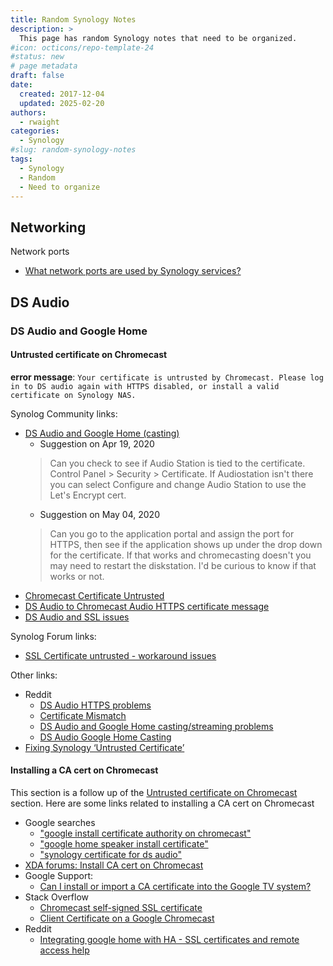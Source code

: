```yaml
---
title: Random Synology Notes
description: >
  This page has random Synology notes that need to be organized.
#icon: octicons/repo-template-24
#status: new
# page metadata
draft: false
date:
  created: 2017-12-04
  updated: 2025-02-20
authors:
  - rwaight
categories:
  - Synology
#slug: random-synology-notes
tags:
  - Synology
  - Random
  - Need to organize
---
```


<!---  # Random Synology Notes  --->
<!---  do not put an actual 'heading 1' if it is the same as the title  --->

## Networking

Network ports

- [What network ports are used by Synology services?](https://www.synology.com/en-us/knowledgebase/DSM/tutorial/General/What_network_ports_are_used_by_Synology_services)



## DS Audio

### DS Audio and Google Home

#### Untrusted certificate on Chromecast

**error message**: `Your certificate is untrusted by Chromecast. Please log in to DS audio again with HTTPS disabled, or install a valid certificate on Synology NAS.`

Synolog Community links:

- [DS Audio and Google Home (casting)](https://community.synology.com/enu/forum/1/post/127125)
    - Suggestion on Apr 19, 2020
    > Can you check to see if Audio Station is tied to the certificate. Control Panel > Security > Certificate.  If Audiostation isn't there you can select Configure and change Audio Station to use the Let's Encrypt cert.
    - Suggestion on May 04, 2020
    > Can you go to the application portal and assign the port for HTTPS, then see if the application shows up under the drop down for the certificate. If that works and chromecasting doesn't you may need to restart the diskstation. I'd be curious to know if that works or not.
- [Chromecast Certificate Untrusted](https://community.synology.com/enu/forum/17/post/68075)
- [DS Audio to Chromecast Audio HTTPS certificate message](https://community.synology.com/enu/forum/1/post/137039?page=2&sort=oldest)
- [DS Audio and SSL issues](https://community.synology.com/enu/forum/1/post/150667)

Synolog Forum links:

- [SSL Certificate untrusted - workaround issues](https://www.synoforum.com/threads/ssl-certificate-untrusted-workaround-issues.9911/)

Other links:

- Reddit
    - [DS Audio HTTPS problems](https://www.reddit.com/r/synology/comments/qu0qiv/ds_audio_https_problems/)
    - [Certificate Mismatch](https://www.reddit.com/r/synology/comments/ejuzt1/certificate_mismatch/)
    - [DS Audio and Google Home casting/streaming problems](https://www.reddit.com/r/synology/comments/k6jn81/ds_audio_and_google_home_castingstreaming_problems/)
    - [DS Audio Google Home Casting](https://www.reddit.com/r/synology/comments/ewsq32/ds_audio_google_home_casting/)
- [Fixing Synology ‘Untrusted Certificate’](https://www.minmaxgeek.com/blog/fix-synology-ssl)


#### Installing a CA cert on Chromecast

This section is a follow up of the [Untrusted certificate on Chromecast](#untrusted-certificate-on-chromecast) section.  Here are some links related to installing a CA cert on Chromecast

- Google searches
    - ["google install certificate authority on chromecast"](https://www.google.com/search?q=google%20install%20certificate%20authority%20on%20chromecast)
    - ["google home speaker install certificate"](https://www.google.com/search?q=google+home+speaker+install+certificate)
    - ["synology certificate for ds audio"](https://www.google.com/search?q=synology+certificate+for+ds+audio)
- [XDA forums: Install CA cert on Chromecast](https://xdaforums.com/t/install-ca-cert-on-chromecast.4273539/)
- Google Support:
    - [Can I install or import a CA certificate into the Google TV system?](https://support.google.com/googletv/thread/218880777/can-i-install-or-import-a-ca-certificate-into-the-google-tv-system?hl=en)
- Stack Overflow
    - [Chromecast self-signed SSL certificate](https://stackoverflow.com/questions/21959435/chromecast-self-signed-ssl-certificate)
    - [Client Certificate on a Google Chromecast](https://stackoverflow.com/questions/32556497/client-certificate-on-a-google-chromecast)
- Reddit
    - [Integrating google home with HA - SSL certificates and remote access help](https://www.reddit.com/r/homeassistant/comments/1daq1gw/integrating_google_home_with_ha_ssl_certificates/)

